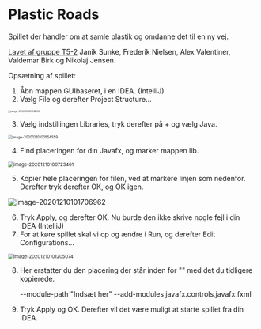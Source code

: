 # Plastic Roads

Spillet der handler om at samle plastik og omdanne det til en ny vej.

<u>Lavet af gruppe T5-2</u>
Janik Sunke, Frederik Nielsen, Alex Valentiner, Valdemar Birk og Nikolaj Jensen.

Opsætning af spillet:

1. Åbn mappen GUIbaseret, i en IDEA. (IntelliJ)
2. Vælg File og derefter Project Structure...

<img src="C:\Users\janik\AppData\Roaming\Typora\typora-user-images\image-20201210101618039.png" alt="image-20201210101618039" style="zoom: 33%;" />

3. Vælg indstillingen Libraries, tryk derefter på + og vælg Java.

<img src="C:\Users\janik\AppData\Roaming\Typora\typora-user-images\image-20201210100554559.png" alt="image-20201210100554559" style="zoom:50%;" />

4. Find placeringen for din Javafx, og marker mappen lib.

<img src="C:\Users\janik\AppData\Roaming\Typora\typora-user-images\image-20201210100723461.png" alt="image-20201210100723461" style="zoom:67%;" />

5. Kopier hele placeringen for filen, ved at markere linjen som nedenfor. Derefter tryk derefter OK, og OK igen.

![image-20201210101706962](C:\Users\janik\AppData\Roaming\Typora\typora-user-images\image-20201210101706962.png)

6. Tryk Apply, og derefter OK. Nu burde den ikke skrive nogle fejl i din IDEA (IntelliJ)
7. For at køre spillet skal vi op og ændre i Run, og derefter Edit Configurations...

<img src="C:\Users\janik\AppData\Roaming\Typora\typora-user-images\image-20201210101205074.png" alt="image-20201210101205074" style="zoom:67%;" />

8. Her erstatter du den placering der står inden for "" med det du tidligere kopierede.

    --module-path "Indsæt her" --add-modules javafx.controls,javafx.fxml

9. Tryk Apply og OK. Derefter vil det være muligt at starte spillet fra din IDEA.